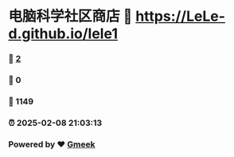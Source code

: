 # 电脑科学社区商店 :link: https://LeLe-d.github.io/lele1 
### :page_facing_up: [2](https://LeLe-d.github.io/lele1/tag.html) 
### :speech_balloon: 0 
### :hibiscus: 1149 
### :alarm_clock: 2025-02-08 21:03:13 
### Powered by :heart: [Gmeek](https://github.com/Meekdai/Gmeek)

